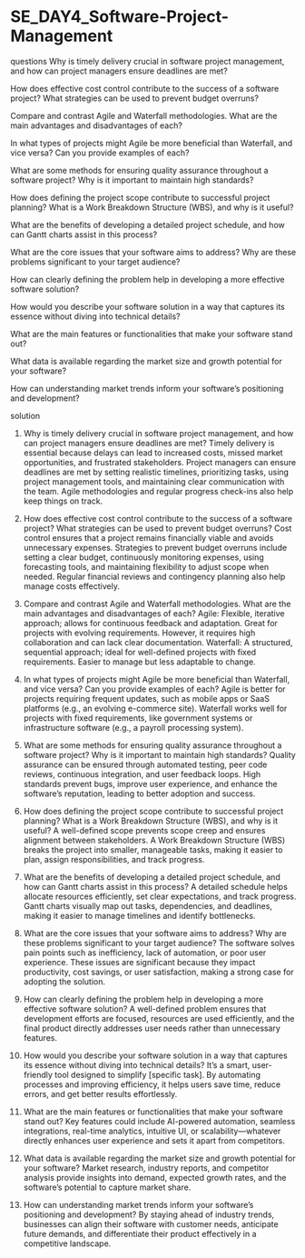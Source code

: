 # SE_DAY4_Software-Project-Management
questions
Why is timely delivery crucial in software project management, and how can project managers ensure deadlines are met?

How does effective cost control contribute to the success of a software project? What strategies can be used to prevent budget overruns?

Compare and contrast Agile and Waterfall methodologies. What are the main advantages and disadvantages of each?

In what types of projects might Agile be more beneficial than Waterfall, and vice versa? Can you provide examples of each?

What are some methods for ensuring quality assurance throughout a software project? Why is it important to maintain high standards?

How does defining the project scope contribute to successful project planning? What is a Work Breakdown Structure (WBS), and why is it useful?

What are the benefits of developing a detailed project schedule, and how can Gantt charts assist in this process?

What are the core issues that your software aims to address? Why are these problems significant to your target audience?

How can clearly defining the problem help in developing a more effective software solution?

How would you describe your software solution in a way that captures its essence without diving into technical details?

What are the main features or functionalities that make your software stand out?

What data is available regarding the market size and growth potential for your software?

How can understanding market trends inform your software’s positioning and development?


solution

1. Why is timely delivery crucial in software project management, and how can project managers ensure deadlines are met?
Timely delivery is essential because delays can lead to increased costs, missed market opportunities, and frustrated stakeholders. Project managers can ensure deadlines are met by setting realistic timelines, prioritizing tasks, using project management tools, and maintaining clear communication with the team. Agile methodologies and regular progress check-ins also help keep things on track.

2. How does effective cost control contribute to the success of a software project? What strategies can be used to prevent budget overruns?
Cost control ensures that a project remains financially viable and avoids unnecessary expenses. Strategies to prevent budget overruns include setting a clear budget, continuously monitoring expenses, using forecasting tools, and maintaining flexibility to adjust scope when needed. Regular financial reviews and contingency planning also help manage costs effectively.

3. Compare and contrast Agile and Waterfall methodologies. What are the main advantages and disadvantages of each?
Agile: Flexible, iterative approach; allows for continuous feedback and adaptation. Great for projects with evolving requirements. However, it requires high collaboration and can lack clear documentation.
Waterfall: A structured, sequential approach; ideal for well-defined projects with fixed requirements. Easier to manage but less adaptable to change.
4. In what types of projects might Agile be more beneficial than Waterfall, and vice versa? Can you provide examples of each?
Agile is better for projects requiring frequent updates, such as mobile apps or SaaS platforms (e.g., an evolving e-commerce site).
Waterfall works well for projects with fixed requirements, like government systems or infrastructure software (e.g., a payroll processing system).
5. What are some methods for ensuring quality assurance throughout a software project? Why is it important to maintain high standards?
Quality assurance can be ensured through automated testing, peer code reviews, continuous integration, and user feedback loops. High standards prevent bugs, improve user experience, and enhance the software’s reputation, leading to better adoption and success.

6. How does defining the project scope contribute to successful project planning? What is a Work Breakdown Structure (WBS), and why is it useful?
A well-defined scope prevents scope creep and ensures alignment between stakeholders. A Work Breakdown Structure (WBS) breaks the project into smaller, manageable tasks, making it easier to plan, assign responsibilities, and track progress.

7. What are the benefits of developing a detailed project schedule, and how can Gantt charts assist in this process?
A detailed schedule helps allocate resources efficiently, set clear expectations, and track progress. Gantt charts visually map out tasks, dependencies, and deadlines, making it easier to manage timelines and identify bottlenecks.

8. What are the core issues that your software aims to address? Why are these problems significant to your target audience?
The software solves pain points such as inefficiency, lack of automation, or poor user experience. These issues are significant because they impact productivity, cost savings, or user satisfaction, making a strong case for adopting the solution.

9. How can clearly defining the problem help in developing a more effective software solution?
A well-defined problem ensures that development efforts are focused, resources are used efficiently, and the final product directly addresses user needs rather than unnecessary features.

10. How would you describe your software solution in a way that captures its essence without diving into technical details?
It’s a smart, user-friendly tool designed to simplify [specific task]. By automating processes and improving efficiency, it helps users save time, reduce errors, and get better results effortlessly.

11. What are the main features or functionalities that make your software stand out?
Key features could include AI-powered automation, seamless integrations, real-time analytics, intuitive UI, or scalability—whatever directly enhances user experience and sets it apart from competitors.

12. What data is available regarding the market size and growth potential for your software?
Market research, industry reports, and competitor analysis provide insights into demand, expected growth rates, and the software’s potential to capture market share.

13. How can understanding market trends inform your software’s positioning and development?
By staying ahead of industry trends, businesses can align their software with customer needs, anticipate future demands, and differentiate their product effectively in a competitive landscape.

